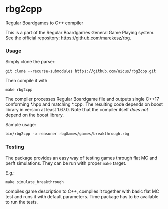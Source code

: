 # rbg2cpp
Regular Boardgames to C++ compiler

This is a part of the Regular Boardgames General Game Playing system. See the official repository: <https://github.com/marekesz/rbg>.

### Usage
Simply clone the parser:
```
git clone --recurse-submodules https://github.com/uicus/rbg2cpp.git
```

Then compile it with
```
make rbg2cpp
```

The compiler processes Regular Boardgame file and outputs single C++17 conforming *.hpp and matching *.cpp. The resulting code depends on boost library in version at least 1.67.0. Note that the compiler itself *does not* depend on the boost library.

Sample usage:
```
bin/rbg2cpp -o reasoner rbgGames/games/breakthrough.rbg
```

### Testing
The package provides an easy way of testing games through flat MC and perft simulations. They can be run with proper ```make``` target.

E.g.:
```
make simulate_breakthrough
```
compiles game description to C++, compiles it together with basic flat MC test and runs it with default parameters. Time package has to be available to run the tests.

